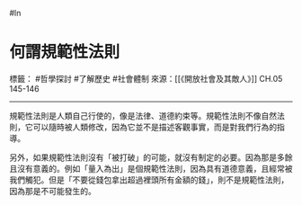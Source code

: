 #ln 
# 何謂規範性法則
標籤： #哲學探討 #了解歷史 #社會體制 
來源：[[《開放社會及其敵人》]] CH.05 145-146

---

規範性法則是人類自己行使的，像是法律、道德約束等。規範性法則不像自然法則，它可以隨時被人類修改，因為它並不是描述客觀事實，而是對我們行為的指導。

另外，如果規範性法則沒有「被打破」的可能，就沒有制定的必要。因為那是多餘且沒有意義的。例如「量入為出」是個規範性法則，因為具有道德意義，且經常被我們觸犯。但是「不要從錢包拿出超過裡頭所有金額的錢」，則不是規範性法則，因為那是不可能發生的。